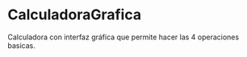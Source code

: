 # CalculadoraGrafica
Calculadora con interfaz gráfica que permite hacer las 4 operaciones basicas.  
